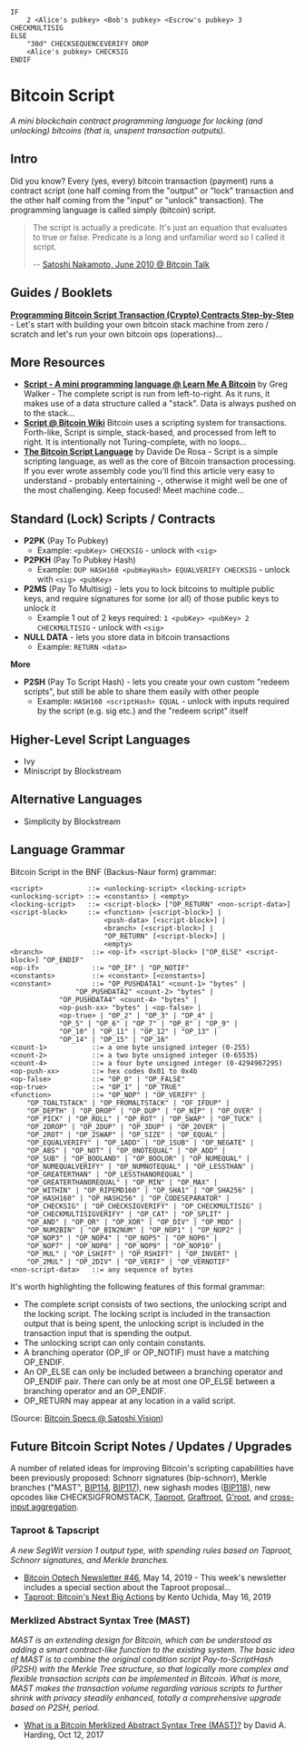 ```
IF
    2 <Alice's pubkey> <Bob's pubkey> <Escrow's pubkey> 3 CHECKMULTISIG
ELSE
    "30d" CHECKSEQUENCEVERIFY DROP
    <Alice's pubkey> CHECKSIG
ENDIF
```

# Bitcoin Script

_A mini blockchain contract programming language for locking (and unlocking) bitcoins (that is, unspent transaction outputs)_.


## Intro

Did you know? Every (yes, every) bitcoin transaction (payment) runs
a contract script (one half coming from the "output" or "lock" transaction and the
other half coming from the "input" or "unlock" transaction).
The programming language is called simply (bitcoin) script.

> The script is actually a predicate. It's just an equation that evaluates to true or false. 
> Predicate is a long and unfamiliar word so I called it script. 
>
> -- [Satoshi Nakamoto, June 2010 @ Bitcoin Talk](https://bitcointalk.org/index.php?topic=195.msg1611#msg1611)



## Guides / Booklets

[**Programming Bitcoin Script Transaction (Crypto) Contracts Step-by-Step**](https://github.com/openblockchains/programming-bitcoin-script) - 
Let's start with building your own bitcoin stack machine from zero / scratch and let's run your own bitcoin ops (operations)...


## More Resources

- [**Script - A mini programming language @ Learn Me A Bitcoin**](https://learnmeabitcoin.com/guide/script) by Greg Walker - The complete script is run from left-to-right. As it runs, it makes use of a data structure called a "stack". Data is always pushed on to the stack...
- [**Script @ Bitcoin Wiki**](https://en.bitcoin.it/wiki/Script) Bitcoin uses a scripting system for transactions. Forth-like, Script is simple, stack-based, and processed from left to right. It is intentionally not Turing-complete, with no loops...
- [**The Bitcoin Script Language**](http://davidederosa.com/basic-blockchain-programming/bitcoin-script-language-part-one/) by Davide De Rosa - Script is a simple scripting language, as well as the core of Bitcoin transaction processing. If you ever wrote assembly code you'll find this article very easy to understand - probably entertaining -, otherwise it might well be one of the most challenging. Keep focused! Meet machine code...
 



## Standard (Lock) Scripts / Contracts

- **P2PK** (Pay To Pubkey)
  - Example: `<pubKey> CHECKSIG` - unlock with `<sig>`
- **P2PKH** (Pay To Pubkey Hash) 
  - Example: `DUP HASH160 <pubKeyHash> EQUALVERIFY CHECKSIG` - unlock with `<sig> <pubKey>`
- **P2MS** (Pay To Multisig) - lets you to lock bitcoins to multiple public keys, and require signatures for some (or all) of those public keys to unlock it
  - Example 1 out of 2 keys required: `1 <pubKey> <pubKey> 2 CHECKMULTISIG` - unlock with `<sig>` 
- **NULL DATA** - lets you store data in bitcoin transactions
  - Example: `RETURN <data>`

**More**

- **P2SH** (Pay To Script Hash) - lets you create your own custom "redeem scripts", but still be able to share them easily with other people
  - Example: `HASH160 <scriptHash> EQUAL` - unlock with inputs required by the script (e.g. sig etc.) and the "redeem script" itself




## Higher-Level Script Languages

- Ivy
- Miniscript by Blockstream


## Alternative Languages

- Simplicity by Blockstream

 
 
## Language Grammar
 
Bitcoin Script in the BNF (Backus-Naur form) grammar:

```
<script>           ::= <unlocking-script> <locking-script>
<unlocking-script> ::= <constants> | <empty>
<locking-script>   ::= <script-block> ["OP_RETURN" <non-script-data>]
<script-block>     ::= <function> [<script-block>] | 
                       <push-data> [<script-block>] |
                       <branch> [<script-block>] |
                       "OP_RETURN" [<script-block>] |
                       <empty>
<branch>            ::= <op-if> <script-block> ["OP_ELSE" <script-block>] "OP_ENDIF"
<op-if>             ::= "OP_IF" | "OP_NOTIF"
<constants>         ::= <constant> [<constants>]
<constant>          ::= "OP_PUSHDATA1" <count-1> "bytes" |
				"OP_PUSHDATA2" <count-2> "bytes" |
            "OP_PUSHDATA4" <count-4> "bytes" |
            <op-push-xx> "bytes" | <op-false> | 
            <op-true> | "OP_2" | "OP_3" | "OP_4" |
            "OP_5" | "OP_6" | "OP_7" | "OP_8" | "OP_9" | 
            "OP_10" | "OP_11" | "OP_12" | "OP_13" | 
            "OP_14" | "OP_15" | "OP_16"
<count-1>           ::= a one byte unsigned integer (0-255)
<count-2>           ::= a two byte unsigned integer (0-65535)
<count-4>           ::= a four byte unsigned integer (0-4294967295)
<op-push-xx>        ::= hex codes 0x01 to 0x4b
<op-false>          ::= "OP_0" | "OP_FALSE"
<op-true>           ::= "OP_1" | "OP_TRUE"
<function>          ::= "OP_NOP" | "OP_VERIFY" | 
    "OP_TOALTSTACK" | "OP_FROMALTSTACK" | "OF_IFDUP" | 
    "OP_DEPTH" | "OP_DROP" | "OP_DUP" | "OP_NIP" | "OP_OVER" |
    "OP_PICK" | "OP_ROLL" | "OP_ROT" | "OP_SWAP" | "OP_TUCK" |
    "OP_2DROP" | "OP_2DUP" | "OP_3DUP" | "OP_2OVER" | 
    "OP_2ROT" | "OP_2SWAP" | "OP_SIZE" | "OP_EQUAL" | 
    "OP_EQUALVERIFY" | "OP_1ADD" | "OP_1SUB" | "OP_NEGATE" |
    "OP_ABS" | "OP_NOT" | "OP_0NOTEQUAL" | "OP_ADD" | 
    "OP_SUB" | "OP_BOOLAND" | "OP_BOOLOR" | "OP_NUMEQUAL" |
    "OP_NUMEQUALVERIFY" | "OP_NUMNOTEQUAL" | "OP_LESSTHAN" |
    "OP_GREATERTHAN" | "OP_LESSTHANOREQUAL" |
    "OP_GREATERTHANOREQUAL" | "OP_MIN" | "OP_MAX" | 
    "OP_WITHIN" | "OP_RIPEMD160" | "OP_SHA1" | "OP_SHA256" |
    "OP_HASH160" | "OP_HASH256" | "OP_CODESEPARATOR" | 
    "OP_CHECKSIG" | "OP_CHECKSIGVERIFY" | "OP_CHECKMULTISIG" |
    "OP_CHECKMULTISIGVERIFY" | "OP_CAT" | "OP_SPLIT" | 
    "OP_AND" | "OP_OR" | "OP_XOR" | "OP_DIV" | "OP_MOD" |
    "OP_NUM2BIN" | "OP_BIN2NUM" | "OP_NOP1" | "OP_NOP2" | 
    "OP_NOP3" | "OP_NOP4" | "OP_NOP5" | "OP_NOP6" | 
    "OP_NOP7" | "OP_NOP8" | "OP_NOP9" | "OP_NOP10" |
    "OP_MUL" | "OP_LSHIFT" | "OP_RSHIFT" | "OP_INVERT" | 
    "OP_2MUL" | "OP_2DIV" | "OP_VERIF" | "OP_VERNOTIF"
<non-script-data>   ::= any sequence of bytes
```

It's worth highlighting the following features of this formal grammar:

-   The complete script consists of two sections, the unlocking script and the locking script. The locking script is 
    included in the transaction output that is being spent, the unlocking script is included in the transaction input 
    that is spending the output.
-   The unlocking script can only contain constants.
-   A branching operator (OP_IF or OP_NOTIF) must have a matching OP_ENDIF.
-   An OP_ELSE can only be included between a branching operator and OP_ENDIF pair. There can only be at most one 
    OP_ELSE between a branching operator and an OP_ENDIF.
-   OP_RETURN may appear at any location in a valid script.

(Source: [Bitcoin Specs @ Satoshi Vision](https://github.com/bitcoin-sv-specs/protocol/blob/master/updates/genesis-spec.md#formal-grammar-for-bitcoin-script))



## Future Bitcoin Script Notes / Updates / Upgrades

A number of related ideas for improving Bitcoin's scripting capabilities have been previously proposed: Schnorr signatures (bip-schnorr), Merkle branches ("MAST", [BIP114](https://github.com/bitcoin/bips/blob/master/bip-0114.mediawiki), [BIP117](https://github.com/bitcoin/bips/blob/master/bip-0117.mediawiki)), new sighash modes ([BIP118](https://github.com/bitcoin/bips/blob/master/bip-0118.mediawiki)), new opcodes like CHECKSIGFROMSTACK, [Taproot](https://lists.linuxfoundation.org/pipermail/bitcoin-dev/2018-January/015614.html), [Graftroot](https://lists.linuxfoundation.org/pipermail/bitcoin-dev/2018-February/015700.html), [G'root](https://lists.linuxfoundation.org/pipermail/bitcoin-dev/2018-July/016249.html), and [cross-input aggregation](https://bitcointalk.org/index.php?topic=1377298.0).


### Taproot & Tapscript

_A new SegWit version 1 output type, with spending rules based on Taproot, Schnorr signatures, and Merkle branches._

- [Bitcoin Optech Newsletter #46](https://bitcoinops.org/en/newsletters/2019/05/14/#overview-of-the-taproot--tapscript-proposed-bips), May 14, 2019 - This week's newsletter includes a special section about the Taproot proposal...
- [Taproot: Bitcoin's Next Big Actions](https://medium.com/coinmonks/taproot-bitcoins-next-big-actions-9c58bb2e111f) by Kento Uchida, May 16, 2019 



### Merklized Abstract Syntax Tree (MAST)

_MAST is an extending design for Bitcoin, which can be understood as adding a smart contract-like function to the existing system. The basic idea of MAST is to combine the original condition script Pay-to-ScriptHash (P2SH) with the Merkle Tree structure, so that logically more complex and flexible transaction scripts can be implemented in Bitcoin. What is more, MAST makes the transaction volume regarding various scripts to further shrink with privacy steadily enhanced, totally a comprehensive upgrade based on P2SH, period._ 

- [What is a Bitcoin Merklized Abstract Syntax Tree (MAST)?](https://bitcointechtalk.com/what-is-a-bitcoin-merklized-abstract-syntax-tree-mast-33fdf2da5e2f) by David A. Harding, Oct 12, 2017

